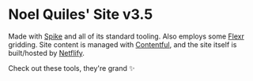 # Noel Quiles' Site v3.5

Made with [Spike](https://spike.cf) and all of its standard tooling. Also 
employs some [Flexr](http://flexrgrid.com) gridding. Site content is managed 
with [Contentful](https://www.contentful.com), and the site itself is 
built/hosted by [Netflify](https://www.netlify.com).

Check out these tools, they're grand :sparkles: